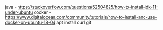 java - https://stackoverflow.com/questions/52504825/how-to-install-jdk-11-under-ubuntu
docker - https://www.digitalocean.com/community/tutorials/how-to-install-and-use-docker-on-ubuntu-18-04
apt install
 curl
 git
 
